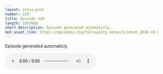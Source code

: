 ```yaml
---
layout: alexa_post
number: 229
title: Episode 229
length: 1057689
short_description: Episode generated automaticly.
mp3_asset_link: https://episodes.digitalroyalty.network/zdnet_2018-10-01_01-00-05.mp3
---
```


Episode generated automaticly.

<audio controls>
    <source src="{{ page.mp3_asset_link }}" type="audio/mpeg">
</audio>